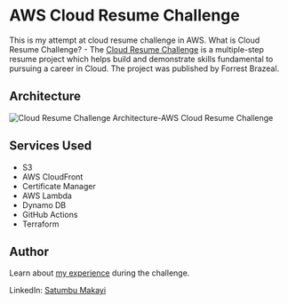# AWS Cloud Resume Challenge
This is my attempt at cloud resume challenge in AWS. What is Cloud Resume Challenge? - The [Cloud Resume Challenge](https://cloudresumechallenge.dev/docs/the-challenge/aws/) is a multiple-step resume project which helps build and demonstrate skills fundamental to pursuing a career in Cloud. The project was published by Forrest Brazeal.
## Architecture
![Cloud Resume Challenge Architecture-AWS Cloud Resume Challenge](https://github.com/Satumbu/aws-cloud-resume-challenge/assets/165922808/d192b5d0-5e57-41bb-bc74-fa848fada4c1)

## Services Used
- S3
- AWS CloudFront
- Certificate Manager
- AWS Lambda
- Dynamo DB
- GitHub Actions
- Terraform

## Author
Learn about [my experience](https://tad.drc.mybluehost.me/home/projects/) during the challenge.

LinkedIn: [Satumbu Makayi](https://www.linkedin.com/in/satumbu-makayi-b5709125a/)
